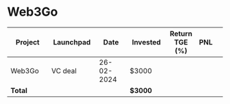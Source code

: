 # Web3Go



<table data-full-width="true"><thead><tr><th width="152">Project</th><th width="138">Launchpad</th><th width="132">Date</th><th width="133">Invested</th><th>Return TGE (%)</th><th>PNL</th><th></th></tr></thead><tbody><tr><td>Web3Go</td><td>VC deal</td><td>26-02-2024</td><td>$3000</td><td></td><td></td><td></td></tr><tr><td><strong>Total</strong></td><td></td><td></td><td><strong>$3000</strong></td><td></td><td></td><td></td></tr></tbody></table>

